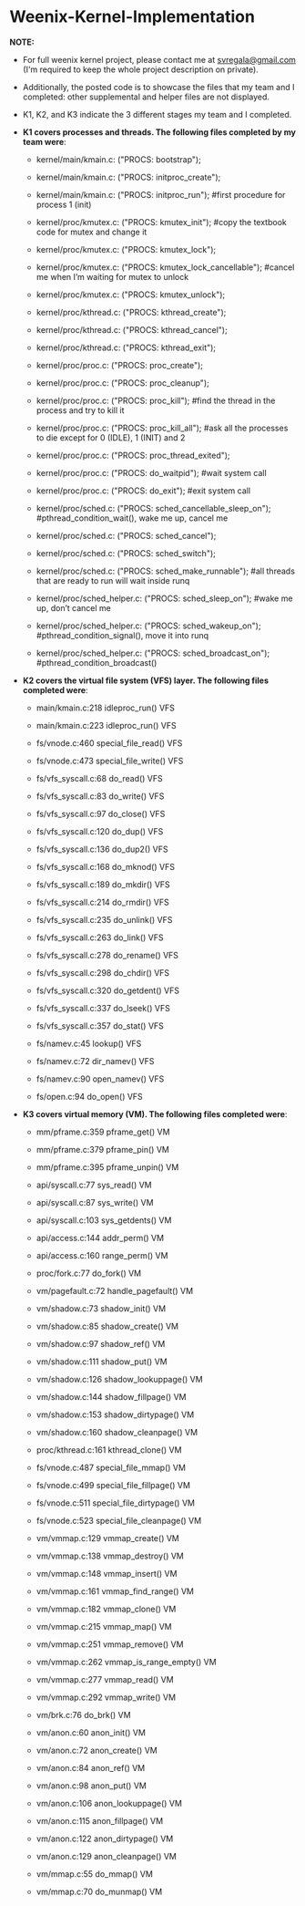 # Weenix-Kernel-Implementation
 
 **NOTE:**
 - For full weenix kernel project, please contact me at svregala@gmail.com (I'm required to keep the whole project description on private).
 - Additionally, the posted code is to showcase the files that my team and I completed: other supplemental and helper files are not displayed.

- K1, K2, and K3 indicate the 3 different stages my team and I completed.
- **K1 covers processes and threads. The following files completed by my team were**: 
   - kernel/main/kmain.c: ("PROCS: bootstrap");
   - kernel/main/kmain.c: ("PROCS: initproc_create");
   - kernel/main/kmain.c: ("PROCS: initproc_run"); #first procedure for process 1 (init)

   - kernel/proc/kmutex.c: ("PROCS: kmutex_init"); #copy the textbook code for mutex and change it
   - kernel/proc/kmutex.c: ("PROCS: kmutex_lock");
   - kernel/proc/kmutex.c: ("PROCS: kmutex_lock_cancellable"); #cancel me when I’m waiting for mutex to unlock
   - kernel/proc/kmutex.c: ("PROCS: kmutex_unlock");

   - kernel/proc/kthread.c: ("PROCS: kthread_create");
   - kernel/proc/kthread.c: ("PROCS: kthread_cancel");
   - kernel/proc/kthread.c: ("PROCS: kthread_exit");

   - kernel/proc/proc.c: ("PROCS: proc_create");
   - kernel/proc/proc.c: ("PROCS: proc_cleanup");
   - kernel/proc/proc.c: ("PROCS: proc_kill"); #find the thread in the process and try to kill it
   - kernel/proc/proc.c: ("PROCS: proc_kill_all"); #ask all the processes to die except for 0 (IDLE), 1 (INIT) and 2
   - kernel/proc/proc.c: ("PROCS: proc_thread_exited");
   - kernel/proc/proc.c: ("PROCS: do_waitpid"); #wait system call
   - kernel/proc/proc.c: ("PROCS: do_exit"); #exit system call

   - kernel/proc/sched.c: ("PROCS: sched_cancellable_sleep_on"); #pthread_condition_wait(), wake me up, cancel me
   - kernel/proc/sched.c: ("PROCS: sched_cancel");
   - kernel/proc/sched.c: ("PROCS: sched_switch");
   - kernel/proc/sched.c: ("PROCS: sched_make_runnable"); #all threads that are ready to run will wait inside runq

   - kernel/proc/sched_helper.c: ("PROCS: sched_sleep_on"); #wake me up, don’t cancel me
   - kernel/proc/sched_helper.c: ("PROCS: sched_wakeup_on"); #pthread_condition_signal(), move it into runq
   - kernel/proc/sched_helper.c: ("PROCS: sched_broadcast_on"); #pthread_condition_broadcast()


- **K2 covers the virtual file system (VFS) layer. The following files completed were**:
   - main/kmain.c:218	 idleproc_run() 	VFS 
   - main/kmain.c:223	 idleproc_run() 	VFS 
   
   - fs/vnode.c:460		special_file_read() 	VFS
   - fs/vnode.c:473 	special_file_write() 	VFS
   
   - fs/vfs_syscall.c:68	 do_read() 		VFS 
   - fs/vfs_syscall.c:83	 do_write() 		VFS
   - fs/vfs_syscall.c:97 	do_close() 		VFS 
   - fs/vfs_syscall.c:120 	do_dup()		 VFS 
   - fs/vfs_syscall.c:136 	do_dup2()		 VFS 
   - fs/vfs_syscall.c:168 	do_mknod() 		VFS 
   - fs/vfs_syscall.c:189 	do_mkdir() 		VFS 
   - fs/vfs_syscall.c:214 	do_rmdir() 		VFS 
   - fs/vfs_syscall.c:235 	do_unlink() 		VFS
   - fs/vfs_syscall.c:263 	do_link() 		VFS
   - fs/vfs_syscall.c:278 	do_rename() 		VFS 
   - fs/vfs_syscall.c:298 	do_chdir() 		VFS
   - fs/vfs_syscall.c:320 	do_getdent() 		VFS
   - fs/vfs_syscall.c:337 	do_lseek() 		VFS 
   - fs/vfs_syscall.c:357 	do_stat() 		VFS 
   
   - fs/namev.c:45 		lookup() 		VFS 
   - fs/namev.c:72 		dir_namev() 		VFS 
   - fs/namev.c:90 		open_namev() 	VFS    
   - fs/open.c:94		 do_open() 		VFS

- **K3 covers virtual memory (VM). The following files completed were**:
   - mm/pframe.c:359 		pframe_get() 			VM
   - mm/pframe.c:379 		pframe_pin() 			VM
   - mm/pframe.c:395 		pframe_unpin() 		VM
   
   - api/syscall.c:77 		sys_read() 			VM
   - api/syscall.c:87 		sys_write() 			VM
   - api/syscall.c:103 		sys_getdents() 		VM
   - api/access.c:144 		addr_perm() 			VM
   - api/access.c:160 		range_perm() 			VM
   - proc/fork.c:77 			do_fork() 			VM
   
   - vm/pagefault.c:72 		handle_pagefault() 		VM
   - vm/shadow.c:73 		shadow_init() 			VM
   - vm/shadow.c:85 		shadow_create() 		VM
   - vm/shadow.c:97 		shadow_ref() 			VM
   - vm/shadow.c:111 		shadow_put() 			VM
   - vm/shadow.c:126 		shadow_lookuppage() 	VM
   - vm/shadow.c:144 		shadow_fillpage() 		VM
   - vm/shadow.c:153		shadow_dirtypage() 		VM
   - vm/shadow.c:160		shadow_cleanpage() 		VM
   - proc/kthread.c:161		kthread_clone() 		VM
   
   - fs/vnode.c:487 		special_file_mmap() 		VM
   - fs/vnode.c:499 		special_file_fillpage() 	VM
   - fs/vnode.c:511 		special_file_dirtypage() 	VM
   - fs/vnode.c:523 		special_file_cleanpage() 	VM
   
   - vm/vmmap.c:129 		vmmap_create() 		VM
   - vm/vmmap.c:138 		vmmap_destroy() 		VM
   - vm/vmmap.c:148 		vmmap_insert() 		VM
   - vm/vmmap.c:161 		vmmap_find_range() 		VM
   - vm/vmmap.c:182 		vmmap_clone() 		VM
   - vm/vmmap.c:215 		vmmap_map() 		VM
   - vm/vmmap.c:251 		vmmap_remove() 		VM
   - vm/vmmap.c:262 		vmmap_is_range_empty() 	VM
   - vm/vmmap.c:277 		vmmap_read() 		VM
   - vm/vmmap.c:292 		vmmap_write() 		VM
   - vm/brk.c:76 			do_brk() 			VM

   - vm/anon.c:60 			anon_init() 			VM
   - vm/anon.c:72 			anon_create() 		VM
   - vm/anon.c:84 			anon_ref() 			VM
   - vm/anon.c:98 			anon_put() 			VM
   - vm/anon.c:106 		anon_lookuppage() 		VM
   - vm/anon.c:115 		anon_fillpage() 		VM
   - vm/anon.c:122 		anon_dirtypage() 		VM
   - vm/anon.c:129 		anon_cleanpage() 		VM
   
   - vm/mmap.c:55 		do_mmap() 			VM
   - vm/mmap.c:70 		do_munmap() 		VM